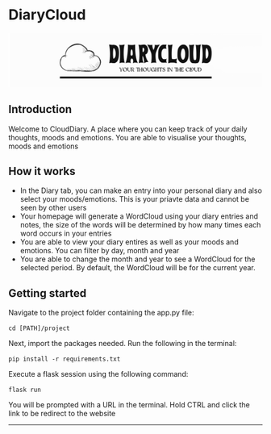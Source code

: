 # DiaryCloud

![Logo for website](/static/logo.png)

## Introduction

Welcome to CloudDiary. A place where you can keep track of your daily thoughts, moods and emotions. You are able to visualise your thoughts, moods and emotions

## How it works

+ In the Diary tab, you can make an entry into your personal diary and also select your moods/emotions. This is your priavte data and cannot be seen by other users
+ Your homepage will generate a WordCloud using your diary entries and notes, the size of the words will be determined by how many times each word occurs in your entries
+ You are able to view your diary entires as well as your moods and emotions. You can filter by day, month and year
+ You are able to change the month and year to see a WordCloud for the selected period. By default, the WordCloud will be for the current year.

## Getting started

Navigate to the project folder containing the app.py file:

    cd [PATH]/project

Next, import the packages needed. Run the following in the terminal:

    pip install -r requirements.txt

Execute a flask session using the following command:

    flask run

You will be prompted with a URL in the terminal. Hold CTRL and click the link to be redirect to the website

***

